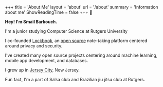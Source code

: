 +++
title = 'About Me'
layout = 'about'
url = '/about'
summary = 'Information about me'
ShowReadingTime = false
+++
👋

**Hey! I'm Smail Barkouch.**

I'm a junior studying Computer Science at Rutgers University

I co-founded [Lockbook](https://lockbook.net), an [open source](https://github.com/lockbook/lockbook) note-taking platform centered around privacy and security.

I've created many open source projects centering around machine learning, mobile app development, and databases.

I grew up in [Jersey City](https://www.jerseycitynj.gov/), New Jersey. 

Fun fact, I'm a part of Salsa club and Brazilian jiu jitsu club at Rutgers.
